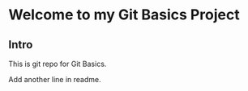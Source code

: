 # Welcome to my Git Basics Project
## Intro

This is git repo for Git Basics.

Add another line in readme.
